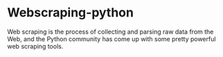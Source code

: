 # Webscraping-python
Web scraping is the process of collecting and parsing raw data from the Web, and the Python community has come up with some pretty powerful web scraping tools.
